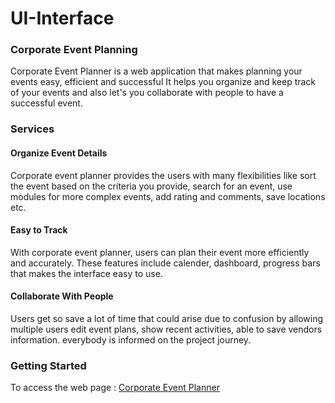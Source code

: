 # UI-Interface

### Corporate Event Planning

 Corporate Event Planner is a web application that makes planning your events easy, efficient and successful It helps you organize and keep track of your events and also let's you collaborate with people to have a successful event.

 ### Services

 #### Organize Event Details
 Corporate event planner provides the users with many flexibilities like sort the event based on the criteria you provide, search for an event, use modules for more complex events, add rating and comments, save locations etc.

 #### Easy to Track
With corporate event planner, users can plan their event more efficiently and accurately. These features include calender, dashboard, progress bars that makes the interface easy to use.

#### Collaborate With People
Users get so save a lot of time that could arise due to confusion by allowing multiple users edit event plans, show recent activities, able to save vendors information. everybody is informed on the project journey.

### Getting Started
To access the web page : [Corporate Event Planner](https://laughing-babbage-0ad662.netlify.com/)